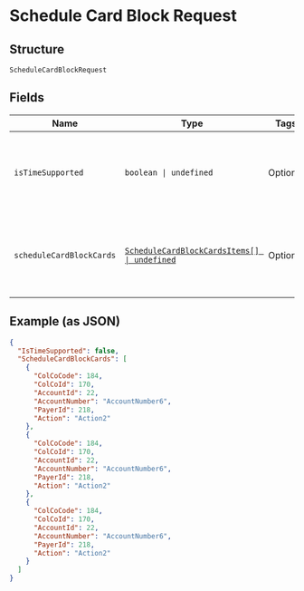 
# Schedule Card Block Request

## Structure

`ScheduleCardBlockRequest`

## Fields

| Name | Type | Tags | Description |
|  --- | --- | --- | --- |
| `isTimeSupported` | `boolean \| undefined` | Optional | Default: False<br>True – It supports both date & time.<br>False – It supports only date. Time will be ignored if it is provided in the request. |
| `scheduleCardBlockCards` | [`ScheduleCardBlockCardsItems[] \| undefined`](../../doc/models/schedule-card-block-cards-items.md) | Optional | List of ScheduleCardBlockCard entity. Each card in the list will be scheduled for Block or Unblock. The details of the entity are given below. |

## Example (as JSON)

```json
{
  "IsTimeSupported": false,
  "ScheduleCardBlockCards": [
    {
      "ColCoCode": 184,
      "ColCoId": 170,
      "AccountId": 22,
      "AccountNumber": "AccountNumber6",
      "PayerId": 218,
      "Action": "Action2"
    },
    {
      "ColCoCode": 184,
      "ColCoId": 170,
      "AccountId": 22,
      "AccountNumber": "AccountNumber6",
      "PayerId": 218,
      "Action": "Action2"
    },
    {
      "ColCoCode": 184,
      "ColCoId": 170,
      "AccountId": 22,
      "AccountNumber": "AccountNumber6",
      "PayerId": 218,
      "Action": "Action2"
    }
  ]
}
```

